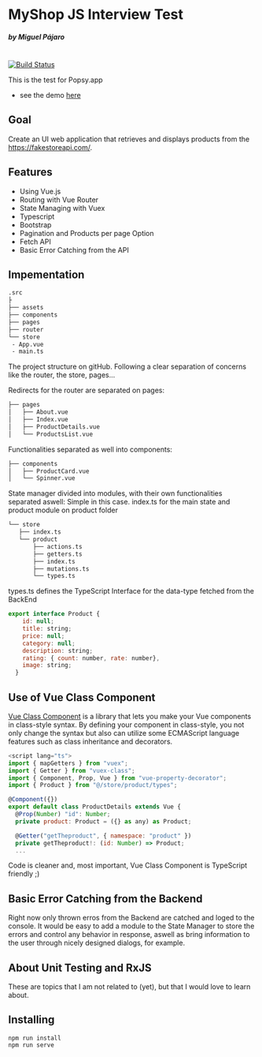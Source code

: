 # MyShop JS Interview Test
##### by  Miguel Pájaro
#

[![Build Status](https://travis-ci.org/joemccann/dillinger.svg?branch=master)](https://travis-ci.org/joemccann/dillinger)

This is the test for Popsy.app

- see the demo [here](https://yourcoach.web.app)

## Goal
Create an UI web application that retrieves and displays products from the https://fakestoreapi.com/.

## Features

- Using Vue.js
- Routing with Vue Router
- State Managing with Vuex
- Typescript
- Bootstrap
- Pagination and Products per page Option
- Fetch API
- Basic Error Catching from the API

## Impementation
```bash
.src
├
├── assets
├── components
├── pages
├── router
└── store
 - App.vue
 - main.ts 
```
 The project structure on gitHub.
 Following a clear separation of concerns like the router, the store, pages...

 Redirects for the router are separated on pages:
 ```bash
 ├── pages
│   ├── About.vue
│   ├── Index.vue
│   ├── ProductDetails.vue
│   └── ProductsList.vue
 ```
 
 Functionalities separated as well into components:
 ```bash
├── components
│   ├── ProductCard.vue
│   └── Spinner.vue
 ```
 
 
 State manager divided into modules, with their own functionalities separated aswell:
 Simple in this case. index.ts for the main state and product module on product folder
 ```bash
└── store
    ├── index.ts
    └── product
        ├── actions.ts
        ├── getters.ts
        ├── index.ts
        ├── mutations.ts
        └── types.ts
 ```

types.ts defines the TypeScript Interface for the data-type fetched from the BackEnd
```javascript I'm A tab
export interface Product {
    id: null;
    title: string;
    price: null;
    category: null;
    description: string;
    rating: { count: number, rate: number},
    image: string;
  }
```

## Use of Vue Class Component
[Vue Class Component](https://class-component.vuejs.org/) is a library that lets you make your Vue components in class-style syntax.
By defining your component in class-style, you not only change the syntax but also can utilize some ECMAScript language features such as class inheritance and decorators.
```javascript
<script lang="ts">
import { mapGetters } from "vuex";
import { Getter } from "vuex-class";
import { Component, Prop, Vue } from "vue-property-decorator";
import { Product } from "@/store/product/types";

@Component({})
export default class ProductDetails extends Vue {
  @Prop(Number) "id": Number;
  private product: Product = ({} as any) as Product;

  @Getter("getTheproduct", { namespace: "product" })
  private getTheproduct!: (id: Number) => Product;
  ...
```
Code is cleaner and, most important, Vue Class Component is TypeScript friendly ;)


## Basic Error Catching from the Backend
Right now only thrown erros from the Backend are catched and loged to the console.
It would be easy to add a module to the State Manager to store the errors and control any behavior in response, aswell as bring information to the user through nicely designed dialogs, for example.


## About Unit Testing and RxJS
These are topics that I am not related to (yet), but that I would love to learn about.


## Installing
```
npm run install
npm run serve
```




